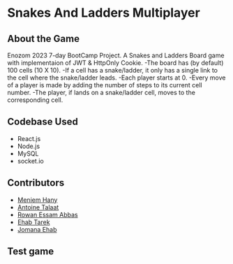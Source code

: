 # Snakes And Ladders Multiplayer

## About the Game

Enozom 2023 7-day BootCamp Project.
A Snakes and Ladders Board game with implementaion of JWT & HttpOnly Cookie.
-The board has (by default) 100 cells (10 X 10).
-If a cell has a snake/ladder, it only has a single link to the cell where the snake/ladder leads.
-Each player starts at 0.
-Every move of a player is made by adding the number of steps to its current cell number.
-The player, if lands on a snake/ladder cell, moves to the corresponding cell.

## Codebase Used

- React.js
- Node.js
- MySQL
- socket.io

## Contributors

- [Meniem Hany](https://github.com/Ghost8345)
- [Antoine Talaat](https://github.com/AntoineTalaat)
- [Rowan Essam Abbas](https://github.com/Rowan-Essam61)
- [Ehab Tarek](https://github.com/Irenaeus-XVI)
- [Jomana Ehab](https://github.com/jomanaehabb)

## Test game
